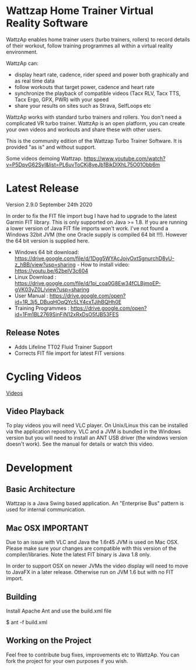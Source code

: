 Wattzap Home Trainer Virtual Reality Software
=============================================

WattzAp enables home trainer users (turbo trainers, rollers) to record details of their workout, follow training programmes all within a
virtual reality environment.

WattzAp can:

  * display heart rate, cadence, rider speed and power both graphically and as real time data
  * follow workouts that target power, cadence and heart rate
  * synchronize the playback of compatible videos (Tacx RLV, Tacx TTS, Tacx Ergo, GPX, PWR) with your speed
  * share your results on sites such as Strava, SelfLoops etc
  
WattzAp works with standard turbo trainers and rollers. You don't need a complicated VR turbo trainer.
WattzAp is an open platform, you can create your own videos and workouts and share these with other users.

This is the community edition of the Wattzap Turbo Trainer Software. It is provided "as is" and without support.

Some videos demoing Wattzap. https://www.youtube.com/watch?v=P5DpvG62SyI&list=PL6uvToCKj8yeJb1BikDlXhL75O01Obb6m

Latest Release
==============

Version 2.9.0 September 24th 2020

In order to fix the FIT file import bug I have had to upgrade to the latest Garmin FIT library. This is only supported on Java >= 1.8. If you are running a lower version of Java FIT file imports won't work. I've not found a Windows 32bit JVM (the one Oracle supply is compiled 64 bit !!!). However the 64 bit version is supplied here.

  * Windows 64 bit download: https://drive.google.com/file/d/1Dgg5WYAcJojyOxtSgnurchD8yU-z_hBB/view?usp=sharing  - How to install video: https://youtu.be/62beIV3c604
  * Linux Download : https://drive.google.com/file/d/1pi_coa0G8Ew34fCLBjmoEP-gVK03yZ0L/view?usp=sharing
  * User Manual : https://drive.google.com/open?id=1R_3j5_DBuqHOqQYc5LY4cxTJihBQHh0E
  * Training Programmes : https://drive.google.com/open?id=1Fm1BL2769SinFiN12xRxDsO5fJB53FES
  
Release Notes
-------------
  * Adds Lifeline TT02 Fluid Trainer Support
  * Corrects FIT file import for latest FIT versions

Cycling Videos
==============

[Videos](videos/README.md)

Video Playback
--------------

To play videos you will need VLC player. On Unix/Linux this can be installed via the application repository. VLC and a JVM is bundled in the Windows version but you will need to install an ANT USB driver (the windows version doesn't work). See the manual for details or watch this video.


Development
===========

Basic Architecture
------------------

Wattzap is a Java Swing based application. An "Enterprise Bus" pattern is used for internal communication.

Mac OSX IMPORTANT
-----------------

Due to an issue with VLC and Java the 1.6r45 JVM is used on Mac OSX. Please make sure your changes are compatible with this version
of the compiler/libraries. Note the latest FIT binary is Java 1.8 only.

In order to support OSX on newer JVMs the video display will need to move to JavaFX in a later release. Otherwise run on JVM 1.6 but with no FIT import.

Building
--------

Install Apache Ant and use the build.xml file

$ ant -f build.xml

Working on the Project
----------------------

Feel free to contribute bug fixes, improvements etc to WattzAp. You can fork the project for your own purposes if you wish.
